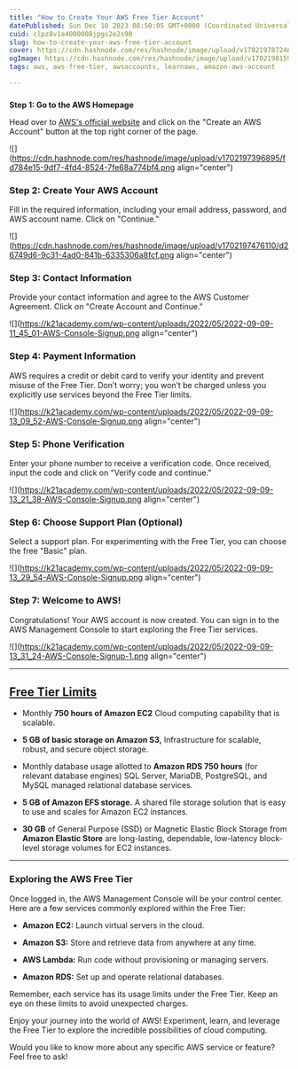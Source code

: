 ```yaml
---
title: "How to Create Your AWS Free Tier Account"
datePublished: Sun Dec 10 2023 08:50:05 GMT+0000 (Coordinated Universal Time)
cuid: clpz8v1a4000008jpgs2e2s90
slug: how-to-create-your-aws-free-tier-account
cover: https://cdn.hashnode.com/res/hashnode/image/upload/v1702197872485/945dbdb7-ab66-4529-9187-8848735023c3.webp
ogImage: https://cdn.hashnode.com/res/hashnode/image/upload/v1702198159152/0e12293e-4f5f-4b76-912e-731f7c4c5040.webp
tags: aws, aws-free-tier, awsaccounts, learnaws, amazon-aws-account

---
```


###   
**Step 1: Go to the AWS Homepage**

Head over to [AWS's official website](https://aws.amazon.com/) and click on the "Create an AWS Account" button at the top right corner of the page.

![](https://cdn.hashnode.com/res/hashnode/image/upload/v1702197396895/fd784e15-9df7-4fd4-8524-7fe68a774bf4.png align="center")

### **Step 2: Create Your AWS Account**

Fill in the required information, including your email address, password, and AWS account name. Click on "Continue."

![](https://cdn.hashnode.com/res/hashnode/image/upload/v1702197476110/d26749d6-9c31-4ad0-841b-6335306a8fcf.png align="center")

### **Step 3: Contact Information**

Provide your contact information and agree to the AWS Customer Agreement. Click on "Create Account and Continue."

![](https://k21academy.com/wp-content/uploads/2022/05/2022-09-09-11_45_01-AWS-Console-Signup.png align="center")

### **Step 4: Payment Information**

AWS requires a credit or debit card to verify your identity and prevent misuse of the Free Tier. Don’t worry; you won’t be charged unless you explicitly use services beyond the Free Tier limits.

![](https://k21academy.com/wp-content/uploads/2022/05/2022-09-09-13_09_52-AWS-Console-Signup.png align="center")

### **Step 5: Phone Verification**

Enter your phone number to receive a verification code. Once received, input the code and click on "Verify code and continue."

![](https://k21academy.com/wp-content/uploads/2022/05/2022-09-09-13_21_38-AWS-Console-Signup.png align="center")

### **Step 6: Choose Support Plan (Optional)**

Select a support plan. For experimenting with the Free Tier, you can choose the free "Basic" plan.

![](https://k21academy.com/wp-content/uploads/2022/05/2022-09-09-13_29_54-AWS-Console-Signup.png align="center")

### **Step 7: Welcome to AWS!**

Congratulations! Your AWS account is now created. You can sign in to the AWS Management Console to start exploring the Free Tier services.

![](https://k21academy.com/wp-content/uploads/2022/05/2022-09-09-13_31_24-AWS-Console-Signup-1.png align="center")

---

## [**Free Tier Limits**](https://aws.amazon.com/free/?gclid=Cj0KCQiA4NWrBhD-ARIsAFCKwWsQn2CfUEOVXw_93d-i6LScBtkOwiN4igcBVrythzjKiJF_XRrKn-4aApRJEALw_wcB&trk=2738afd4-9401-4d18-8e3e-1b1c194dea07&sc_channel=ps&ef_id=Cj0KCQiA4NWrBhD-ARIsAFCKwWsQn2CfUEOVXw_93d-i6LScBtkOwiN4igcBVrythzjKiJF_XRrKn-4aApRJEALw_wcB:G:s&s_kwcid=AL!4422!3!509606977827!p!!g!!amazon%20web%20services!12618685604!120373367976&all-free-tier.sort-by=item.additionalFields.SortRank&all-free-tier.sort-order=asc&awsf.Free%20Tier%20Types=*all&awsf.Free%20Tier%20Categories=*all)

* Monthly **750 hours of Amazon EC2** Cloud computing capability that is scalable.
    
* **5 GB of basic storage on Amazon S3,** Infrastructure for scalable, robust, and secure object storage.
    
* Monthly database usage allotted to **Amazon RDS 750 hours** (for relevant database engines) SQL Server, MariaDB, PostgreSQL, and MySQL managed relational database services.
    
* **5 GB of Amazon EFS storage.** A shared file storage solution that is easy to use and scales for Amazon EC2 instances.
    
* **30 GB** of General Purpose (SSD) or Magnetic Elastic Block Storage from **Amazon Elastic Store** are long-lasting, dependable, low-latency block-level storage volumes for EC2 instances.
    

---

### **Exploring the AWS Free Tier**

Once logged in, the AWS Management Console will be your control center. Here are a few services commonly explored within the Free Tier:

* **Amazon EC2:** Launch virtual servers in the cloud.
    
* **Amazon S3:** Store and retrieve data from anywhere at any time.
    
* **AWS Lambda:** Run code without provisioning or managing servers.
    
* **Amazon RDS:** Set up and operate relational databases.
    

Remember, each service has its usage limits under the Free Tier. Keep an eye on these limits to avoid unexpected charges.

Enjoy your journey into the world of AWS! Experiment, learn, and leverage the Free Tier to explore the incredible possibilities of cloud computing.

Would you like to know more about any specific AWS service or feature? Feel free to ask!